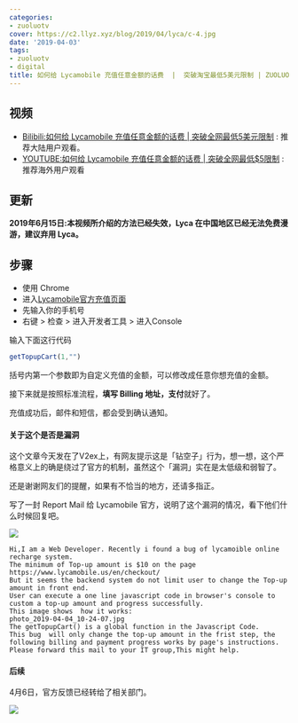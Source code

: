 ```yaml
---
categories:
- zuoluotv
cover: https://c2.llyz.xyz/blog/2019/04/lyca/c-4.jpg
date: '2019-04-03'
tags:
- zuoluotv
- digital
title: 如何给 Lycamobile 充值任意金额的话费  |  突破淘宝最低5美元限制 | ZUOLUOTV | VLOG37
---
```


## 视频

- [Bilibili:如何给 Lycamobile 充值任意金额的话费 | 突破全网最低5美元限制](https://www.bilibili.com/video/av48214410) : 推荐大陆用户观看。
- [YOUTUBE:如何给 Lycamobile 充值任意金额的话费 | 突破全网最低$5限制](https://www.youtube.com/watch?v=RfRgZSF1MtE) : 推荐海外用户观看

## 更新

**2019年6月15日:本视频所介绍的方法已经失效，Lyca 在中国地区已经无法免费漫游，建议弃用 Lyca。**

## 步骤

- 使用 Chrome
- 进入[Lycamobile官方充值页面](https://www.lycamobile.us/en/checkout/)
- 先输入你的手机号
- 右键 > 检查 > 进入开发者工具 > 进入Console

输入下面这行代码

```javascript
getTopupCart(1,"")
```

括号内第一个参数即为自定义充值的金额，可以修改成任意你想充值的金额。

接下来就是按照标准流程，**填写 Billing 地址，支付**就好了。

充值成功后，邮件和短信，都会受到确认通知。

#### 关于这个是否是漏洞

这个文章今天发在了V2ex上，有网友提示这是「钻空子」行为，想一想，这个严格意义上的确是绕过了官方的机制，虽然这个「漏洞」实在是太低级和弱智了。

还是谢谢网友们的提醒，如果有不恰当的地方，还请多指正。

写了一封 Report Mail 给 Lycamobile 官方，说明了这个漏洞的情况，看下他们什么时候回复吧。

![](https://c2.llyz.xyz/blog/2019/04/lyca/c-4.jpg)

```shell
Hi,I am a Web Developer. Recently i found a bug of lycamoible online recharge system.
The minimum of Top-up amount is $10 on the page https://www.lycamobile.us/en/checkout/
But it seems the backend system do not limit user to change the Top-up amount in front end.
User can execute a one line javascript code in browser's console to custom a top-up amount and progress successfully.
This image shows  how it works:
photo_2019-04-04_10-24-07.jpg
The getTopupCart() is a global function in the Javascript Code.
This bug  will only change the top-up amount in the frist step, the following billing and payment progress works by page's instructions.
Please forward this mail to your IT group,This might help.
```

#### 后续

4月6日，官方反馈已经转给了相关部门。

![](https://c2.llyz.xyz/blog/2019/04/lyca/c-5.jpg)
